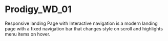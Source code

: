 # Prodigy_WD_01
Responsive landing Page with Interactive navigation is a modern landing page with a fixed navigation bar that changes style on scroll and highlights menu items on hover. 
